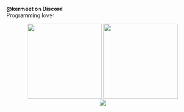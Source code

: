 <b>@kermeet on Discord</b><br/>
Programming lover

<p align="center">
	<img src="https://github-readme-stats.vercel.app/api?username=kermeow&show_icons=true&theme=omni&hide_border=true" height="195px"/>
	<img src="https://github-readme-stats.vercel.app/api/top-langs/?username=kermeow&layout=donut&theme=omni&langs_count=10&hide_border=true" height="195px"/>
	<br/>
	<img src="https://github-readme-stats.vercel.app/api/wakatime?username=kermeow&theme=omni&hide_border=true"/>
</p>
